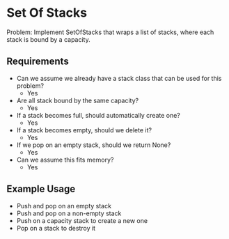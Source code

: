 # Set Of Stacks

Problem: Implement SetOfStacks that wraps a list of stacks, where each stack is bound by a capacity.

## Requirements

- Can we assume we already have a stack class that can be used for this problem?
  - Yes
- Are all stack bound by the same capacity?
  - Yes
- If a stack becomes full, should automatically create one?
  - Yes
- If a stack becomes empty, should we delete it?
  - Yes
- If we pop on an empty stack, should we return None?
  - Yes
- Can we assume this fits memory?
  - Yes

## Example Usage

- Push and pop on an empty stack
- Push and pop on a non-empty stack
- Push on a capacity stack to create a new one
- Pop on a stack to destroy it
